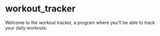 # workout_tracker

Welcome to the workout tracker, a program where you'll be able to track your daily workouts.

